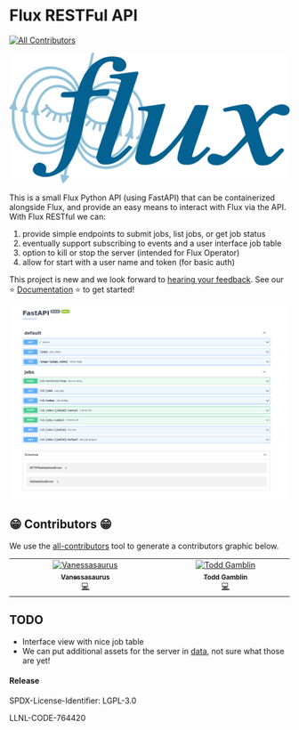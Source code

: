 # Flux RESTFul API

<!-- ALL-CONTRIBUTORS-BADGE:START - Do not remove or modify this section -->
[![All Contributors](https://img.shields.io/badge/all_contributors-2-orange.svg?style=flat-square)](#contributors-)
<!-- ALL-CONTRIBUTORS-BADGE:END -->

![img/flux-restful-eyes-small.png](img/flux-restful-eyes-small.png)

This is a small Flux Python API (using FastAPI) that can be containerized
alongside Flux, and provide an easy means to interact with Flux via the API.
With Flux RESTful we can:

1. provide simple endpoints to submit jobs, list jobs, or get job status
2. eventually support subscribing to events and a user interface job table
3. option to kill or stop the server (intended for Flux Operator)
4. allow for start with a user name and token (for basic auth)


This project is new and we look forward to [hearing your feedback](https://github.com/flux-framework/flux-restful-api).
See our ⭐️ [Documentation](https://flux-framework.github.io/flux-restful-api) ⭐️ to get started!

![img/flux-restful.png](img/flux-restful.png)


## 😁️ Contributors 😁️

We use the [all-contributors](https://github.com/all-contributors/all-contributors)
tool to generate a contributors graphic below.

<!-- ALL-CONTRIBUTORS-LIST:START - Do not remove or modify this section -->
<!-- prettier-ignore-start -->
<!-- markdownlint-disable -->
<table>
  <tbody>
    <tr>
      <td align="center" valign="top" width="14.28%"><a href="https://vsoch.github.io"><img src="https://avatars.githubusercontent.com/u/814322?v=4?s=100" width="100px;" alt="Vanessasaurus"/><br /><sub><b>Vanessasaurus</b></sub></a><br /><a href="https://github.com/flux-framework/flux-restful-api/commits?author=vsoch" title="Code">💻</a></td>
      <td align="center" valign="top" width="14.28%"><a href="https://linkedin.com/in/tgamblin/"><img src="?s=100" width="100px;" alt="Todd Gamblin"/><br /><sub><b>Todd Gamblin</b></sub></a><br /><a href="https://github.com/flux-framework/flux-restful-api/commits?author=tgamblin" title="Code">💻</a></td>
    </tr>
  </tbody>
</table>

<!-- markdownlint-restore -->
<!-- prettier-ignore-end -->

<!-- ALL-CONTRIBUTORS-LIST:END -->


## TODO

- Interface view with nice job table
- We can put additional assets for the server in [data](data), not sure what those are yet!

#### Release

SPDX-License-Identifier: LGPL-3.0

LLNL-CODE-764420
